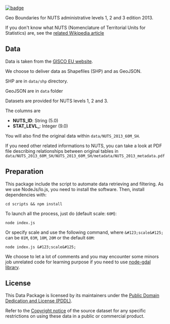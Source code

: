 <a className="gh-badge" href="https://datahub.io/core/geo-nuts-administrative-boundaries"><img src="https://badgen.net/badge/icon/View%20on%20datahub.io/orange?icon=https://datahub.io/datahub-cube-badge-icon.svg&label&scale=1.25" alt="badge" /></a>

Geo Boundaries for NUTS administrative levels 1, 2 and 3 edition 2013.

If you don't know what NUTS (Nomenclature of Territorial Units for Statistics) are, see the [related Wikipedia article](https://en.wikipedia.org/wiki/Nomenclature_of_Territorial_Units_for_Statistics)

## Data

Data is taken from the [GISCO EU website](http://ec.europa.eu/eurostat/web/gisco/geodata/reference-data).

We choose to deliver data as Shapefiles (SHP) and as GeoJSON.

SHP are in `data/shp` directory.

GeoJSON are in `data` folder

Datasets are provided for NUTS levels 1, 2 and 3.

The columns are

* **NUTS_ID**: String (5.0)
* **STAT_LEVL_**: Integer (9.0)

You will also find the original data within `data/NUTS_2013_60M_SH`.

If you need other related informations to NUTS, you can take a look at PDF file describing relationships between original tables in `data/NUTS_2013_60M_SH/NUTS_2013_60M_SH/metadata/NUTS_2013_metadata.pdf`

## Preparation

This package include the script to automate data retrieving and filtering. As we use NodeJs/Io.js, you need to install the software. Then, install dependencies with:

    cd scripts && npm install

To launch all the process, just do (default scale: `60M`):

    node index.js

Or specify scale and use the following command, where `&#123;scale&#125;` can be `01M`, `03M`, `10M`, `20M` or the default `60M`:

    node index.js &#123;scale&#125;

We choose to let a lot of comments and you may encounter some minors job unrelated code for learning purpose if you need to use [node-gdal library](https://github.com/naturalatlas/node-gdal).

## License

This Data Package is licensed by its maintainers under the [Public Domain Dedication and License (PDDL)](http://opendatacommons.org/licenses/pddl/1.0/).

Refer to the [Copyright notice](http://ec.europa.eu/eurostat/web/gisco/geodata/reference-data/administrative-units-statistical-units) of the source dataset for any specific restrictions on using these data in a public or commercial product.
